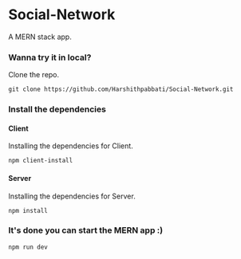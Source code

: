 # Social-Network
A MERN stack app.<br />

### Wanna try it in local?
Clone the repo.

```
git clone https://github.com/Harshithpabbati/Social-Network.git
```

### Install the dependencies

#### Client

Installing the dependencies for Client.

```
npm client-install
```

#### Server

Installing the dependencies for Server.

```
npm install
```

### It's done you can start the MERN app :)

```
npm run dev
```
